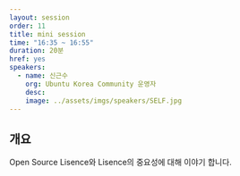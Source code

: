 ```yaml
---
layout: session
order: 11
title: mini session
time: "16:35 ~ 16:55"
duration: 20분
href: yes
speakers:
  - name: 신근수
    org: Ubuntu Korea Community 운영자
    desc:
    image: ../assets/imgs/speakers/SELF.jpg
---
```

## 개요
Open Source Lisence와 Lisence의 중요성에 대해 이야기 합니다.

